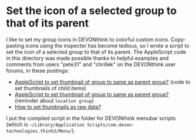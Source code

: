 # Set the icon of a selected group to that of its parent

I like to set my group icons in DEVONthink to colorful custom icons. Copy-pasting icons using the inspector has become tedious, so I wrote a script to set the icon of a selected group to that of its parent. The AppleScript code in this directory was made possible thanks to helpful examples and comments from users "pete31" and "chrillek" on the DEVONthink user forums, in these postings:

* [AppleScript to set thumbnail of group to same as parent group?](https://discourse.devontechnologies.com/t/applescript-to-set-thumbnail-of-group-to-same-as-parent-group/69114/3) (code to set thumbnails of child items)
* [AppleScript to set thumbnail of group to same as parent group?](https://discourse.devontechnologies.com/t/applescript-to-set-thumbnail-of-group-to-same-as-parent-group/69114/11) (reminder about `location group`)
* [How to set thumbnails as raw data?](https://discourse.devontechnologies.com/t/how-to-set-thumbnails-as-raw-data/55696)

I put the compiled script in the folder for DEVONthink menubar scripts (which is `~/Library/Application Scripts/com.devon-technologies.think3/Menu/`).
